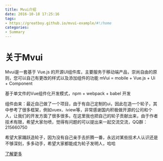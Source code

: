 ```yaml
---
title: Mvui介绍
date: 2016-10-18 17:25:16
tags: 
- https://greatboy.github.io/mvui-example/#!/home
categories:
- Summary
---
```



# 关于Mvui
Mvui是一套基于 Vue.js 的开源UI组件库，主要服务于移动端产品，崇尚自由的原则，您可以自己有更改的样式以及添加组件的功能
mVui = mobile + Vue.js + Ui + Component

基于单文件的Vue组件化开发模式，npm + webpack + babel 开发

组件由来：最近自己做了一个项目，由于有自己定制的ui，因此在造一个轮子，其中参考了很多框架，例如vuex、iview等，非常感谢国内积极做开源的公司和个人，让我们的开发方面了很多很多。在这里我也把自己的轮子贡献出来，由于作者技术有限，希望大家勿喷，觉得有问题的可以提出来一起交流交流，QQ群：215660750


希望大家踊跃造轮子，因为没有自己亲手去折腾一番，永远对某些技术人认识还是不够深刻，多多动手，希望大家都能成为轮子发明人，哈哈


[了解更多](/Summary/start/)


